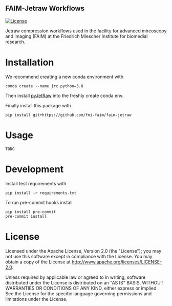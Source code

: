 FAIM-Jetraw Workflows
---
[![License](https://img.shields.io/badge/License-Apache%202.0-blue.svg)](https://opensource.org/licenses/Apache-2.0)

[comment]: <> ([![tests]&#40;https://github.com/fmi-basel/faim-jetraw/workflows/tests/badge.svg&#41;]&#40;https://github.com/fmi-basel/faim-jetraw/actions&#41;)

[comment]: <> ([![codecov]&#40;https://codecov.io/gh/fmi-basel/faim-jetraw/branch/main/graph/badge.svg&#41;]&#40;https://app.codecov.io/gh/fmi-basel/faim-jetraw&#41;)

Jetraw compression workflows used in the facility for advanced mircoscopy
and imaging (FAIM) at the Friedrich Miescher Institute for biomedial research.

# Installation
We recommend creating a new conda environment with
```shell
conda create --name jrc python=3.8
```

Then install [pyJetRaw](https://github.com/Jetraw/pyJetraw) into the
freshly create conda env.

Finally install this package with
```shell
pip install git+https://github.com/fmi-faim/faim-jetraw
```

# Usage
`TODO`

# Development
Install test requirements with
```shell
pip install -r requirements.txt
```

To run pre-commit hooks install
```shell
pip install pre-commit
pre-commit install
```

# License
Licensed under the Apache License, Version 2.0 (the "License"); you may not use
this software except in compliance with the License. You may obtain a copy of
the License at http://www.apache.org/licenses/LICENSE-2.0.

Unless required by applicable law or agreed to in writing, software distributed
under the License is distributed on an "AS IS" BASIS, WITHOUT WARRANTIES OR
CONDITIONS OF ANY KIND, either express or implied. See the License for the
specific language governing permissions and limitations under the License.
